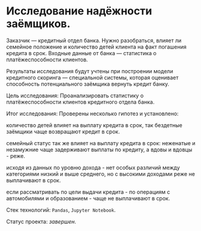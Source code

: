 # Исследование надёжности заёмщиков.

Заказчик — кредитный отдел банка. Нужно разобраться, влияет ли семейное положение и количество детей клиента на факт погашения кредита в срок. Входные данные от банка — статистика о платёжеспособности клиентов.

Результаты исследования будут учтены при построении модели кредитного скоринга — специальной системы, которая оценивает способность потенциального заёмщика вернуть кредит банку.

Цель исследования:
Проанализировать статистику о платёжеспособности клиентов кредитного отдела банка.

Итог исследования:
Проверены несколько гипотез и установлено:

количество детей влияет на выплату кредита в срок, так бездетные заёмщики чаще возвращают кредит в срок.

семейный статус так же влияет на выплату кредита в срок: неженатые и незамужние чаще задерживают выплаты по кредиту, а вдовы и вдовцы - реже.

исходя из данных по уровню дохода - нет особых различий между категориями низкий и выше среднего, но с высокими доходами реже не выплачивают в срок.

если рассматривать по цели выдачи кредита - по операциям с автомобилями и образованием - чаще не выплачивают в срок.

Стек технологий:
`Pandas`, `Jupyter Notebook`.

Статус проекта:
*завершен*.
